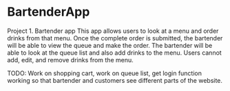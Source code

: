 # BartenderApp
Project 1. Bartender app
This app allows users to look at a menu and order drinks from that menu. Once the complete order is submitted, the bartender will be able to view the queue and make the order.
The bartender will be able to look at the queue list and also add drinks to the menu. 
Users cannot add, edit, and remove drinks from the menu. 



TODO: Work on shopping cart, work on queue list, get login function working so that bartender and customers see different parts of the website.
